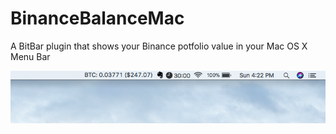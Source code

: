 # BinanceBalanceMac
A BitBar plugin that shows your Binance potfolio value in your Mac OS X Menu Bar

![Screenshot](Screenshot.png)
